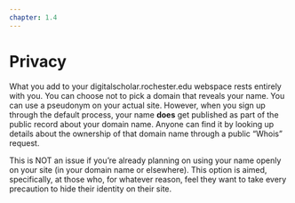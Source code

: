 ```yaml
---
chapter: 1.4
---
```

# Privacy

What you add to your digitalscholar.rochester.edu webspace rests entirely with you. You can choose not to pick a domain that reveals your name. You can use a pseudonym on your actual site. However, when you sign up through the default process, your name **does** get published as part of the public record about your domain name. Anyone can find it by looking up details about the ownership of that domain name through a public “Whois” request.

This is NOT an issue if you’re already planning on using your name openly on your site (in your domain name or elsewhere). This option is aimed, specifically, at those who, for whatever reason, feel they want to take every precaution to hide their identity on their site.

[comment]: # (feedback link here)